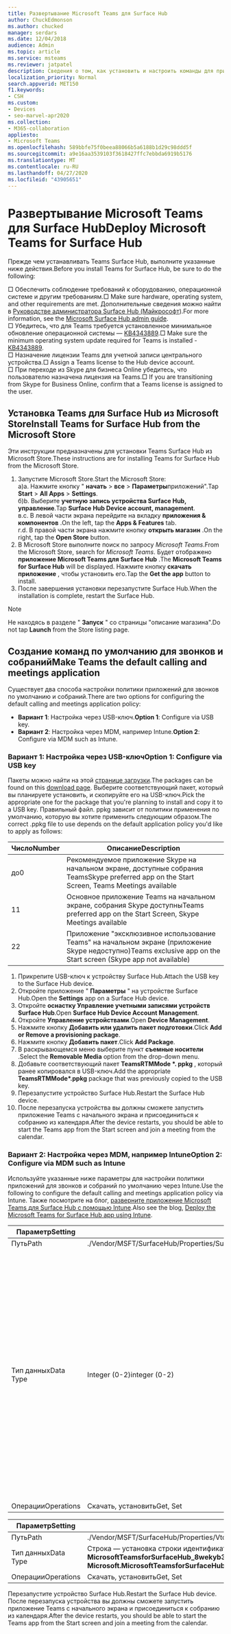 ```yaml
---
title: Развертывание Microsoft Teams для Surface Hub
author: ChuckEdmonson
ms.author: chucked
manager: serdars
ms.date: 12/04/2018
audience: Admin
ms.topic: article
ms.service: msteams
ms.reviewer: jatpatel
description: Сведения о том, как установить и настроить команды для приложения Surface Hub так, чтобы они были приложением по умолчанию и собраний.
localization_priority: Normal
search.appverid: MET150
f1.keywords:
- CSH
ms.custom:
- Devices
- seo-marvel-apr2020
ms.collection:
- M365-collaboration
appliesto:
- Microsoft Teams
ms.openlocfilehash: 589bbfe75f0beea88066b5a6188b1d29c98ddd5f
ms.sourcegitcommit: a9e16aa3539103f3618427ffc7ebbda6919b5176
ms.translationtype: MT
ms.contentlocale: ru-RU
ms.lasthandoff: 04/27/2020
ms.locfileid: "43905651"
---
```

<a name="deploy-microsoft-teams-for-surface-hub"></a><span data-ttu-id="b272a-103">Развертывание Microsoft Teams для Surface Hub</span><span class="sxs-lookup"><span data-stu-id="b272a-103">Deploy Microsoft Teams for Surface Hub</span></span>
======================================

<span data-ttu-id="b272a-104">Прежде чем устанавливать Teams Surface Hub, выполните указанные ниже действия.</span><span class="sxs-lookup"><span data-stu-id="b272a-104">Before you install Teams for Surface Hub, be sure to do the following:</span></span>

 <span data-ttu-id="b272a-105">□ Обеспечить соблюдение требований к оборудованию, операционной системе и другим требованиям.</span><span class="sxs-lookup"><span data-stu-id="b272a-105">□ Make sure hardware, operating system, and other requirements are met.</span></span> <span data-ttu-id="b272a-106">Дополнительные сведения можно найти в [Руководстве администратора Surface Hub (Майкрософт](https://docs.microsoft.com/surface-hub/)).</span><span class="sxs-lookup"><span data-stu-id="b272a-106">For more information, see the [Microsoft Surface Hub admin guide](https://docs.microsoft.com/surface-hub/).</span></span><br>
 <span data-ttu-id="b272a-107">□ Убедитесь, что для Teams требуется установленное минимальное обновление операционной системы — [KB4343889](https://support.microsoft.com/help/4343889).</span><span class="sxs-lookup"><span data-stu-id="b272a-107">□ Make sure the minimum operating system update required for Teams is installed - [KB4343889](https://support.microsoft.com/help/4343889).</span></span><br>
 <span data-ttu-id="b272a-108">□ Назначение лицензии Teams для учетной записи центрального устройства.</span><span class="sxs-lookup"><span data-stu-id="b272a-108">□ Assign a Teams license to the Hub device account.</span></span><br>
 <span data-ttu-id="b272a-109">□ При переходе из Skype для бизнеса Online убедитесь, что пользователю назначена лицензия на Teams.</span><span class="sxs-lookup"><span data-stu-id="b272a-109">□ If you are transitioning from Skype for Business Online, confirm that a Teams license is assigned to the user.</span></span>

## <a name="install-teams-for-surface-hub-from-the-microsoft-store"></a><span data-ttu-id="b272a-110">Установка Teams для Surface Hub из Microsoft Store</span><span class="sxs-lookup"><span data-stu-id="b272a-110">Install Teams for Surface Hub from the Microsoft Store</span></span> 

<span data-ttu-id="b272a-111">Эти инструкции предназначены для установки Teams Surface Hub из Microsoft Store.</span><span class="sxs-lookup"><span data-stu-id="b272a-111">These instructions are for installing Teams for Surface Hub from the Microsoft Store.</span></span> 
 
1. <span data-ttu-id="b272a-112">Запустите Microsoft Store.</span><span class="sxs-lookup"><span data-stu-id="b272a-112">Start the Microsoft Store:</span></span><br>
   <span data-ttu-id="b272a-113">а)</span><span class="sxs-lookup"><span data-stu-id="b272a-113">a.</span></span> <span data-ttu-id="b272a-114">Нажмите кнопку " **начать** > **все** > **Параметры**приложений".</span><span class="sxs-lookup"><span data-stu-id="b272a-114">Tap **Start** > **All Apps** > **Settings**.</span></span><br> <span data-ttu-id="b272a-115">б)</span><span class="sxs-lookup"><span data-stu-id="b272a-115">b.</span></span> <span data-ttu-id="b272a-116">Выберите **учетную запись устройства Surface Hub, управление**.</span><span class="sxs-lookup"><span data-stu-id="b272a-116">Tap **Surface Hub Device account, management**.</span></span><br>
   <span data-ttu-id="b272a-117">в.</span><span class="sxs-lookup"><span data-stu-id="b272a-117">c.</span></span> <span data-ttu-id="b272a-118">В левой части экрана перейдите на вкладку **приложения & компонентов** .</span><span class="sxs-lookup"><span data-stu-id="b272a-118">On the left, tap the **Apps & Features** tab.</span></span><br> <span data-ttu-id="b272a-119">г.</span><span class="sxs-lookup"><span data-stu-id="b272a-119">d.</span></span> <span data-ttu-id="b272a-120">В правой части экрана нажмите кнопку **открыть магазин** .</span><span class="sxs-lookup"><span data-stu-id="b272a-120">On the right, tap the **Open Store** button.</span></span> 
2. <span data-ttu-id="b272a-121">В Microsoft Store выполните поиск по запросу *Microsoft Teams*.</span><span class="sxs-lookup"><span data-stu-id="b272a-121">From the Microsoft Store, search for *Microsoft Teams*.</span></span> <span data-ttu-id="b272a-122">Будет отображено **приложение Microsoft Teams для Surface Hub** .</span><span class="sxs-lookup"><span data-stu-id="b272a-122">The **Microsoft Teams for Surface Hub** will be displayed.</span></span> <span data-ttu-id="b272a-123">Нажмите кнопку **скачать приложение** , чтобы установить его.</span><span class="sxs-lookup"><span data-stu-id="b272a-123">Tap the **Get the app** button to install.</span></span>  
3. <span data-ttu-id="b272a-124">После завершения установки перезапустите Surface Hub.</span><span class="sxs-lookup"><span data-stu-id="b272a-124">When the installation is complete, restart the Surface Hub.</span></span> 

> [!NOTE]
> <span data-ttu-id="b272a-125">Не находясь в разделе " **Запуск** " со страницы "описание магазина".</span><span class="sxs-lookup"><span data-stu-id="b272a-125">Do not tap **Launch** from the Store listing page.</span></span>

## <a name="make-teams-the-default-calling-and-meetings-application"></a><span data-ttu-id="b272a-126">Создание команд по умолчанию для звонков и собраний</span><span class="sxs-lookup"><span data-stu-id="b272a-126">Make Teams the default calling and meetings application</span></span>
 
<span data-ttu-id="b272a-127">Существует два способа настройки политики приложений для звонков по умолчанию и собраний.</span><span class="sxs-lookup"><span data-stu-id="b272a-127">There are two options for configuring the default calling and meetings application policy:</span></span> 

- <span data-ttu-id="b272a-128">**Вариант 1**: Настройка через USB-ключ.</span><span class="sxs-lookup"><span data-stu-id="b272a-128">**Option 1**: Configure via USB key.</span></span> 
- <span data-ttu-id="b272a-129">**Вариант 2**: Настройка через MDM, например Intune.</span><span class="sxs-lookup"><span data-stu-id="b272a-129">**Option 2**: Configure via MDM such as Intune.</span></span>
 
### <a name="option-1-configure-via-usb-key"></a><span data-ttu-id="b272a-130">Вариант 1: Настройка через USB-ключ</span><span class="sxs-lookup"><span data-stu-id="b272a-130">Option 1: Configure via USB key</span></span> 
 
<span data-ttu-id="b272a-131">Пакеты можно найти на этой [странице загрузки](https://1drv.ms/f/s!ArcnbnREun0Vnp9Wps9MlWB-UJZw3g).</span><span class="sxs-lookup"><span data-stu-id="b272a-131">The packages can be found on this [download page](https://1drv.ms/f/s!ArcnbnREun0Vnp9Wps9MlWB-UJZw3g).</span></span> <span data-ttu-id="b272a-132">Выберите соответствующий пакет, который вы планируете установить, и скопируйте его на USB-ключ.</span><span class="sxs-lookup"><span data-stu-id="b272a-132">Pick the appropriate one for the package that you're planning to install and copy it to a USB key.</span></span> <span data-ttu-id="b272a-133">Правильный файл. ppkg зависит от политики применения по умолчанию, которую вы хотите применить следующим образом.</span><span class="sxs-lookup"><span data-stu-id="b272a-133">The correct .ppkg file to use depends on the default application policy you'd like to apply as follows:</span></span> 

|<span data-ttu-id="b272a-134">Число</span><span class="sxs-lookup"><span data-stu-id="b272a-134">Number</span></span>  |<span data-ttu-id="b272a-135">Описание</span><span class="sxs-lookup"><span data-stu-id="b272a-135">Description</span></span>  |
|---------|---------|
|<span data-ttu-id="b272a-136">до</span><span class="sxs-lookup"><span data-stu-id="b272a-136">0</span></span>     | <span data-ttu-id="b272a-137">Рекомендуемое приложение Skype на начальном экране, доступные собрания Teams</span><span class="sxs-lookup"><span data-stu-id="b272a-137">Skype preferred app on the Start Screen, Teams Meetings available</span></span>        |
|<span data-ttu-id="b272a-138">1</span><span class="sxs-lookup"><span data-stu-id="b272a-138">1</span></span>     | <span data-ttu-id="b272a-139">Основное приложение Teams на начальном экране, собрания Skype доступны</span><span class="sxs-lookup"><span data-stu-id="b272a-139">Teams preferred app on the Start Screen, Skype Meetings available</span></span>        |
|<span data-ttu-id="b272a-140">2</span><span class="sxs-lookup"><span data-stu-id="b272a-140">2</span></span>     | <span data-ttu-id="b272a-141">Приложение "эксклюзивное использование Teams" на начальном экране (приложение Skype недоступно)</span><span class="sxs-lookup"><span data-stu-id="b272a-141">Teams exclusive app on the Start screen (Skype app not available)</span></span>        |
 
1. <span data-ttu-id="b272a-142">Прикрепите USB-ключ к устройству Surface Hub.</span><span class="sxs-lookup"><span data-stu-id="b272a-142">Attach the USB key to the Surface Hub device.</span></span> 
2. <span data-ttu-id="b272a-143">Откройте приложение " **Параметры** " на устройстве Surface Hub.</span><span class="sxs-lookup"><span data-stu-id="b272a-143">Open the **Settings** app on a Surface Hub device.</span></span> 
3. <span data-ttu-id="b272a-144">Откройте **оснастку Управление учетными записями устройств Surface Hub**.</span><span class="sxs-lookup"><span data-stu-id="b272a-144">Open **Surface Hub Device Account Management**.</span></span>
4. <span data-ttu-id="b272a-145">Откройте **Управление устройствами**.</span><span class="sxs-lookup"><span data-stu-id="b272a-145">Open **Device Management**.</span></span> 
5. <span data-ttu-id="b272a-146">Нажмите кнопку **Добавить или удалить пакет подготовки**.</span><span class="sxs-lookup"><span data-stu-id="b272a-146">Click **Add or Remove a provisioning package**.</span></span> 
6. <span data-ttu-id="b272a-147">Нажмите кнопку **Добавить пакет**.</span><span class="sxs-lookup"><span data-stu-id="b272a-147">Click **Add Package**.</span></span>
7. <span data-ttu-id="b272a-148">В раскрывающемся меню выберите пункт **съемные носители** .</span><span class="sxs-lookup"><span data-stu-id="b272a-148">Select the **Removable Media** option from the drop-down menu.</span></span> 
8. <span data-ttu-id="b272a-149">Добавьте соответствующий пакет <strong>TeamsRTMMode \*. ppkg</strong> , который ранее копировался в USB-ключ.</span><span class="sxs-lookup"><span data-stu-id="b272a-149">Add the appropriate <strong>TeamsRTMMode\*.ppkg</strong> package that was previously copied to the USB key.</span></span> 
9. <span data-ttu-id="b272a-150">Перезапустите устройство Surface Hub.</span><span class="sxs-lookup"><span data-stu-id="b272a-150">Restart the Surface Hub device.</span></span> 
10. <span data-ttu-id="b272a-151">После перезапуска устройства вы должны сможете запустить приложение Teams с начального экрана и присоединиться к собранию из календаря.</span><span class="sxs-lookup"><span data-stu-id="b272a-151">After the device restarts, you should be able to start the Teams app from the Start screen and join a meeting from the calendar.</span></span> 

### <a name="option-2-configure-via-mdm-such-as-intune"></a><span data-ttu-id="b272a-152">Вариант 2: Настройка через MDM, например Intune</span><span class="sxs-lookup"><span data-stu-id="b272a-152">Option 2: Configure via MDM such as Intune</span></span> 

<span data-ttu-id="b272a-153">Используйте указанные ниже параметры для настройки политики приложений для звонков и собраний по умолчанию через Intune.</span><span class="sxs-lookup"><span data-stu-id="b272a-153">Use the following to configure the default calling and meetings application policy via Intune.</span></span> <span data-ttu-id="b272a-154">Также посмотрите на блог, [разверните приложение Microsoft Teams для Surface Hub с помощью Intune](https://y0av.me/2018/07/16/deploy-the-microsoft-teams-for-surface-hub-app-using-intune/).</span><span class="sxs-lookup"><span data-stu-id="b272a-154">Also see the blog, [Deploy the Microsoft Teams for Surface Hub app using Intune](https://y0av.me/2018/07/16/deploy-the-microsoft-teams-for-surface-hub-app-using-intune/).</span></span>

|<span data-ttu-id="b272a-155">Параметр</span><span class="sxs-lookup"><span data-stu-id="b272a-155">Setting</span></span>   |<span data-ttu-id="b272a-156">Значение</span><span class="sxs-lookup"><span data-stu-id="b272a-156">Value</span></span>    |<span data-ttu-id="b272a-157">Описание</span><span class="sxs-lookup"><span data-stu-id="b272a-157">Description</span></span>    |
|----------|---------|---------|
|<span data-ttu-id="b272a-158">Путь</span><span class="sxs-lookup"><span data-stu-id="b272a-158">Path</span></span>      | <span data-ttu-id="b272a-159">./Vendor/MSFT/SurfaceHub/Properties/SurfaceHubMeetingMode</span><span class="sxs-lookup"><span data-stu-id="b272a-159">./Vendor/MSFT/SurfaceHub/Properties/SurfaceHubMeetingMode</span></span>        |
|<span data-ttu-id="b272a-160">Тип данных</span><span class="sxs-lookup"><span data-stu-id="b272a-160">Data Type</span></span> | <span data-ttu-id="b272a-161">Integer (0-2)</span><span class="sxs-lookup"><span data-stu-id="b272a-161">integer (0-2)</span></span>   |<span data-ttu-id="b272a-162">0-предпочтительное приложение Skype на начальном экране, собрания Teams доступны</span><span class="sxs-lookup"><span data-stu-id="b272a-162">0 - Skype preferred app on the Start Screen, Teams Meetings available</span></span><br><span data-ttu-id="b272a-163">1 — предпочтительное приложение Teams на начальном экране, собрания Skype доступны</span><span class="sxs-lookup"><span data-stu-id="b272a-163">1 - Teams preferred app on the Start Screen, Skype Meetings available</span></span><br><span data-ttu-id="b272a-164">2 — приложение для эксклюзивного доступа к Teams на начальном экране (приложение Skype недоступно)</span><span class="sxs-lookup"><span data-stu-id="b272a-164">2 - Teams exclusive app on the Start screen (Skype app not available)</span></span> |
|<span data-ttu-id="b272a-165">Операции</span><span class="sxs-lookup"><span data-stu-id="b272a-165">Operations</span></span>| <span data-ttu-id="b272a-166">Скачать, установить</span><span class="sxs-lookup"><span data-stu-id="b272a-166">Get, Set</span></span>        |

|<span data-ttu-id="b272a-167">Параметр</span><span class="sxs-lookup"><span data-stu-id="b272a-167">Setting</span></span>   |<span data-ttu-id="b272a-168">Значение</span><span class="sxs-lookup"><span data-stu-id="b272a-168">Value</span></span>    |
|----------|---------|
|<span data-ttu-id="b272a-169">Путь</span><span class="sxs-lookup"><span data-stu-id="b272a-169">Path</span></span>      | <span data-ttu-id="b272a-170">./Vendor/MSFT/SurfaceHub/Properties/VtcAppPackageId</span><span class="sxs-lookup"><span data-stu-id="b272a-170">./Vendor/MSFT/SurfaceHub/Properties/VtcAppPackageId</span></span>        |
|<span data-ttu-id="b272a-171">Тип данных</span><span class="sxs-lookup"><span data-stu-id="b272a-171">Data Type</span></span> | <span data-ttu-id="b272a-172">Строка — установка строки идентификатора пакета приложения Teams в формате **Microsoft. MicrosoftTeamsforSurfaceHub_8wekyb3d8bbwe! Teams**</span><span class="sxs-lookup"><span data-stu-id="b272a-172">string - set string to Teams application package ID as **Microsoft.MicrosoftTeamsforSurfaceHub_8wekyb3d8bbwe!Teams**</span></span> |
|<span data-ttu-id="b272a-173">Операции</span><span class="sxs-lookup"><span data-stu-id="b272a-173">Operations</span></span>| <span data-ttu-id="b272a-174">Скачать, установить</span><span class="sxs-lookup"><span data-stu-id="b272a-174">Get, Set</span></span>        |

<span data-ttu-id="b272a-175">Перезапустите устройство Surface Hub.</span><span class="sxs-lookup"><span data-stu-id="b272a-175">Restart the Surface Hub device.</span></span> <span data-ttu-id="b272a-176">После перезапуска устройства вы должны сможете запустить приложение Teams с начального экрана и присоединиться к собранию из календаря.</span><span class="sxs-lookup"><span data-stu-id="b272a-176">After the device restarts, you should be able to start the Teams app from the Start screen and join a meeting from the calendar.</span></span>

